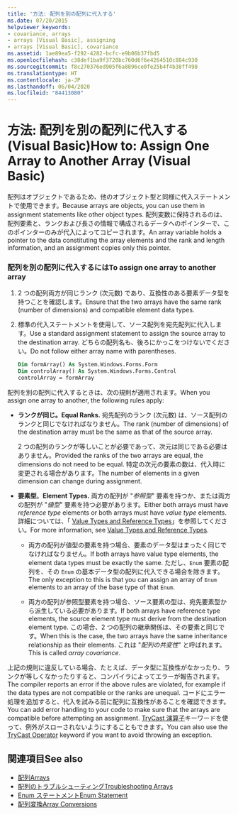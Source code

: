 ```yaml
---
title: '方法: 配列を別の配列に代入する'
ms.date: 07/20/2015
helpviewer_keywords:
- covariance, arrays
- arrays [Visual Basic], assigning
- arrays [Visual Basic], covariance
ms.assetid: 1ae89ea5-f292-4282-bcfc-e9b06b37fbd5
ms.openlocfilehash: c38def1ba9f3720bc760d6f6e4264510c884c930
ms.sourcegitcommit: f8c270376ed905f6a8896ce0fe25b4f4b38ff498
ms.translationtype: HT
ms.contentlocale: ja-JP
ms.lasthandoff: 06/04/2020
ms.locfileid: "84413080"
---
```

# <a name="how-to-assign-one-array-to-another-array-visual-basic"></a><span data-ttu-id="d5fe9-102">方法: 配列を別の配列に代入する (Visual Basic)</span><span class="sxs-lookup"><span data-stu-id="d5fe9-102">How to: Assign One Array to Another Array (Visual Basic)</span></span>

<span data-ttu-id="d5fe9-103">配列はオブジェクトであるため、他のオブジェクト型と同様に代入ステートメントで使用できます。</span><span class="sxs-lookup"><span data-stu-id="d5fe9-103">Because arrays are objects, you can use them in assignment statements like other object types.</span></span> <span data-ttu-id="d5fe9-104">配列変数に保持されるのは、配列要素と、ランクおよび長さの情報で構成されるデータへのポインターで、このポインターのみが代入によってコピーされます。</span><span class="sxs-lookup"><span data-stu-id="d5fe9-104">An array variable holds a pointer to the data constituting the array elements and the rank and length information, and an assignment copies only this pointer.</span></span>

### <a name="to-assign-one-array-to-another-array"></a><span data-ttu-id="d5fe9-105">配列を別の配列に代入するには</span><span class="sxs-lookup"><span data-stu-id="d5fe9-105">To assign one array to another array</span></span>

1. <span data-ttu-id="d5fe9-106">2 つの配列両方が同じランク (次元数) であり、互換性のある要素データ型を持つことを確認します。</span><span class="sxs-lookup"><span data-stu-id="d5fe9-106">Ensure that the two arrays have the same rank (number of dimensions) and compatible element data types.</span></span>

2. <span data-ttu-id="d5fe9-107">標準の代入ステートメントを使用して、ソース配列を宛先配列に代入します。</span><span class="sxs-lookup"><span data-stu-id="d5fe9-107">Use a standard assignment statement to assign the source array to the destination array.</span></span> <span data-ttu-id="d5fe9-108">どちらの配列名も、後ろにかっこをつけないでください。</span><span class="sxs-lookup"><span data-stu-id="d5fe9-108">Do not follow either array name with parentheses.</span></span>

    ```vb
    Dim formArray() As System.Windows.Forms.Form
    Dim controlArray() As System.Windows.Forms.Control
    controlArray = formArray
    ```

<span data-ttu-id="d5fe9-109">配列を別の配列に代入するときは、次の規則が適用されます。</span><span class="sxs-lookup"><span data-stu-id="d5fe9-109">When you assign one array to another, the following rules apply:</span></span>

- <span data-ttu-id="d5fe9-110">**ランクが同じ。**</span><span class="sxs-lookup"><span data-stu-id="d5fe9-110">**Equal Ranks.**</span></span> <span data-ttu-id="d5fe9-111">宛先配列のランク (次元数) は、ソース配列のランクと同じでなければなりません。</span><span class="sxs-lookup"><span data-stu-id="d5fe9-111">The rank (number of dimensions) of the destination array must be the same as that of the source array.</span></span>

  <span data-ttu-id="d5fe9-112">2 つの配列のランクが等しいことが必要であって、次元は同じである必要はありません。</span><span class="sxs-lookup"><span data-stu-id="d5fe9-112">Provided the ranks of the two arrays are equal, the dimensions do not need to be equal.</span></span> <span data-ttu-id="d5fe9-113">特定の次元の要素の数は、代入時に変更される場合があります。</span><span class="sxs-lookup"><span data-stu-id="d5fe9-113">The number of elements in a given dimension can change during assignment.</span></span>

- <span data-ttu-id="d5fe9-114">**要素型**。</span><span class="sxs-lookup"><span data-stu-id="d5fe9-114">**Element Types.**</span></span> <span data-ttu-id="d5fe9-115">両方の配列が "*参照型*" 要素を持つか、または両方の配列が "*値型*" 要素を持つ必要があります。</span><span class="sxs-lookup"><span data-stu-id="d5fe9-115">Either both arrays must have *reference type* elements or both arrays must have *value type* elements.</span></span> <span data-ttu-id="d5fe9-116">詳細については、「 [Value Types and Reference Types](../data-types/value-types-and-reference-types.md)」を参照してください。</span><span class="sxs-lookup"><span data-stu-id="d5fe9-116">For more information, see [Value Types and Reference Types](../data-types/value-types-and-reference-types.md).</span></span>

  - <span data-ttu-id="d5fe9-117">両方の配列が値型の要素を持つ場合、要素のデータ型はまったく同じでなければなりません。</span><span class="sxs-lookup"><span data-stu-id="d5fe9-117">If both arrays have value type elements, the element data types must be exactly the same.</span></span> <span data-ttu-id="d5fe9-118">ただし、`Enum` 要素の配列を、その `Enum` の基本データ型の配列に代入できる場合を除きます。</span><span class="sxs-lookup"><span data-stu-id="d5fe9-118">The only exception to this is that you can assign an array of `Enum` elements to an array of the base type of that `Enum`.</span></span>

  - <span data-ttu-id="d5fe9-119">両方の配列が参照型要素を持つ場合、ソース要素の型は、宛先要素型から派生している必要があります。</span><span class="sxs-lookup"><span data-stu-id="d5fe9-119">If both arrays have reference type elements, the source element type must derive from the destination element type.</span></span> <span data-ttu-id="d5fe9-120">この場合、2 つの配列の継承関係は、その要素と同じです。</span><span class="sxs-lookup"><span data-stu-id="d5fe9-120">When this is the case, the two arrays have the same inheritance relationship as their elements.</span></span> <span data-ttu-id="d5fe9-121">これは "*配列の共変性*" と呼ばれます。</span><span class="sxs-lookup"><span data-stu-id="d5fe9-121">This is called *array covariance*.</span></span>

<span data-ttu-id="d5fe9-122">上記の規則に違反している場合、たとえば、データ型に互換性がなかったり、ランクが等しくなかったりすると、コンパイラによってエラーが報告されます。</span><span class="sxs-lookup"><span data-stu-id="d5fe9-122">The compiler reports an error if the above rules are violated, for example if the data types are not compatible or the ranks are unequal.</span></span> <span data-ttu-id="d5fe9-123">コードにエラー処理を追加すると、代入を試みる前に配列に互換性があることを確認できます。</span><span class="sxs-lookup"><span data-stu-id="d5fe9-123">You can add error handling to your code to make sure that the arrays are compatible before attempting an assignment.</span></span> <span data-ttu-id="d5fe9-124">[TryCast 演算子](../../../language-reference/operators/trycast-operator.md)キーワードを使って、例外がスローされないようにすることもできます。</span><span class="sxs-lookup"><span data-stu-id="d5fe9-124">You can also use the [TryCast Operator](../../../language-reference/operators/trycast-operator.md) keyword if you want to avoid throwing an exception.</span></span>

## <a name="see-also"></a><span data-ttu-id="d5fe9-125">関連項目</span><span class="sxs-lookup"><span data-stu-id="d5fe9-125">See also</span></span>

- [<span data-ttu-id="d5fe9-126">配列</span><span class="sxs-lookup"><span data-stu-id="d5fe9-126">Arrays</span></span>](index.md)
- [<span data-ttu-id="d5fe9-127">配列のトラブルシューティング</span><span class="sxs-lookup"><span data-stu-id="d5fe9-127">Troubleshooting Arrays</span></span>](troubleshooting-arrays.md)
- [<span data-ttu-id="d5fe9-128">Enum ステートメント</span><span class="sxs-lookup"><span data-stu-id="d5fe9-128">Enum Statement</span></span>](../../../language-reference/statements/enum-statement.md)
- [<span data-ttu-id="d5fe9-129">配列変換</span><span class="sxs-lookup"><span data-stu-id="d5fe9-129">Array Conversions</span></span>](../data-types/array-conversions.md)
